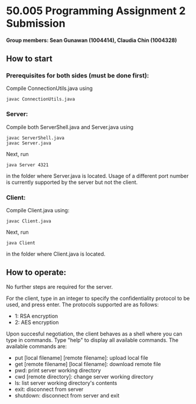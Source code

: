 # 50.005 Programming Assignment 2 Submission
#### Group members: Sean Gunawan (1004414), Claudia Chin (1004328)

## How to start

### Prerequisites for both sides (must be done first):

Compile ConnectionUtils.java using

    javac ConnectionUtils.java


### Server:

Compile both ServerShell.java and Server.java using

    javac ServerShell.java
    javac Server.java

Next, run

    java Server 4321

in the folder where Server.java is located. Usage of a different port number is currently supported by the server but not the client.

### Client:

Compile Client.java using:

    javac Client.java

Next, run

    java Client

in the folder where Client.java is located.

## How to operate:

No further steps are required for the server.

For the client, type in an integer to specify the confidentiality protocol to be used, and press enter. The protocols supported are as follows:

- 1: RSA encryption
- 2: AES encryption

Upon succesful negotiation, the client behaves as a shell where you can type in commands. Type "help" to display all available commands. The available commands are:

- put \[local filename\] \[remote filename\]: upload local file
- get \[remote filename\] \[local filename\]: download remote file
- pwd: print server working directory
- cwd \[remote directory\]: change server working directory
- ls: list server working directory's contents
- exit: disconnect from server
- shutdown: disconnect from server and exit